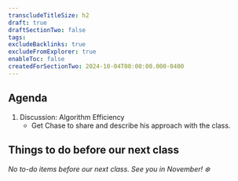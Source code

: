 ```yaml
---
transcludeTitleSize: h2
draft: true
draftSectionTwo: false
tags:
excludeBacklinks: true
excludeFromExplorer: true
enableToc: false
createdForSectionTwo: 2024-10-04T00:00:00.000-0400
---
```

## Agenda
1. Discussion: Algorithm Efficiency
	- Get Chase to share and describe his approach with the class.
	  
## Things to do before our next class

_No to-do items before our next class. See you in November! ❄️_
